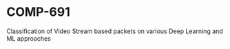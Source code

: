 # COMP-691
Classification of Video Stream based packets on various Deep  Learning and ML approaches
